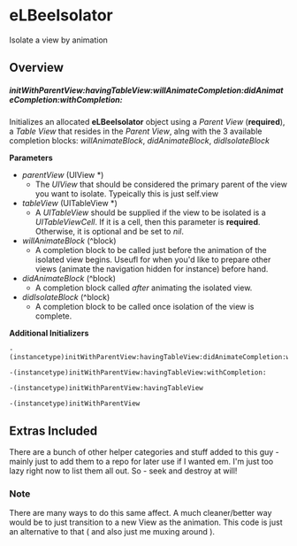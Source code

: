 eLBeeIsolator
=============

Isolate a view by animation


## Overview

##### initWithParentView:havingTableView:willAnimateCompletion:didAnimateCompletion:withCompletion:

Initializes an allocated **eLBeeIsolator** object using a *Parent View* (**required**), a *Table View* that resides in the *Parent View*, alng with the 3 available completion blocks: *willAnimateBlock*, *didAnimateBlock*, *didIsolateBlock*

**Parameters**
* *parentView* (UIView *)
  * The *UIView* that should be considered the primary parent of the view you want to isolate.  Typeically this is just self.view
* *tableView* (UITableView *)
  * A *UITableView* should be supplied if the view to be isolated is a *UITableViewCell*.  If it is a cell, then this parameter is **required**.  Otherwise, it is optional and be set to *nil*.
* *willAnimateBlock* (^block)
  * A completion block to be called just before the animation of the isolated view begins.  Useufl for when you'd like to prepare other views (animate the navigation hidden for instance) before hand.
* *didAnimateBlock* (^block)
  * A completion block called *after* animating the isolated view.
* *didIsolateBlock* (^block)
  * A completion block to be called once isolation of the view is complete.


**Additional Initializers**

```objc
-(instancetype)initWithParentView:havingTableView:didAnimateCompletion:withCompletion:
```

```objc
-(instancetype)initWithParentView:havingTableView:withCompletion:
```

```objc
-(instancetype)initWithParentView:havingTableView
```

```objc
-(instancetype)initWithParentView
```


## Extras Included
There are a bunch of other helper categories and stuff added to this guy - mainly just to add them to a repo for later use if I wanted em.  I'm just too lazy right now to list them all out.  So - seek and destroy at will!

### Note
There are many ways to do this same affect.   A much cleaner/better way would be to just transition to a new View as the animation.  This code is just an alternative to that ( and also just me muxing around ).
